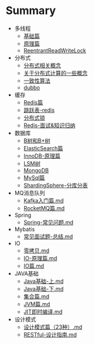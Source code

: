  # Summary

  * 多线程
      * [基础篇](Java-Family/多线程/多线程-基础篇.md) 
      *  [原理篇](Java-Family/多线程/多线程-原理篇.md) 
      *  [ReentrantReadWriteLock](Java-Family/多线程/ReentrantReadWriteLock.md) 
  * 分布式
      *  [分布式相关概念](Java-Family/分布式/分布式相关概念.md) 
      *  [关于分布式计算的一些概念](Java-Family/分布式/关于分布式计算的一些概念.md) 
      *  [一致性算法](Java-Family/分布式/一致性算法.md) 
      *  [dubbo](Java-Family/分布式/dubbo.md) 
  * 缓存
      *  [Redis篇](Java-Family/缓存-redis/缓存-Redis篇.md) 
      *  [跳跃表-redis](Java-Family/缓存-redis/跳跃表-redis.md) 
      *  [分布式锁](Java-Family/缓存-redis/Redis-分布式锁.md) 
      *  [Redis-面试&知识归纳](Java-Family/缓存-redis/Redis-面试&知识归纳-重要.md) 
  * 数据库
      *  [B树和B+树](Java-Family/数据库/B树和B+树.md) 
      *  [ElasticSearch篇](Java-Family/数据库/ElasticSearch篇.md) 
      *  [InnoDB-原理篇](Java-Family/数据库/InnoDB-原理篇.md) 
      *  [LSM树](Java-Family/数据库/LSM树.md) 
      *  [MongoDB](Java-Family/数据库/MongoDB.md) 
      *  [MySql篇](Java-Family/数据库/MySql篇.md) 
      *  [ShardingSphere-分库分表](Java-Family/数据库/ShardingSphere-分库分表.md) 
  * MQ消息队列
      *  [Kafka入门篇.md](Java-Family/MQ消息队列/Kafka入门篇.md) 
      *  [RocketMQ篇.md](Java-Family/MQ消息队列/RocketMQ篇.md) 
  * Spring
      *  [Spring-常见问题.md](Java-Family/Spring/Spring-常见问题.md) 
  * Mybatis
      *  [常见面试题-总结.md](Java-Family/MyBatis/常见面试题-总结.md) 
  * IO
      *  [零拷贝.md](Java-Family/IO/零拷贝.md) 
      *  [IO-原理篇.md](Java-Family/IO/IO-原理篇.md) 
      *  [IO篇.md](Java-Family/IO/IO篇.md) 
  * JAVA基础
      *  [Java基础-上.md](Java-Family/Java基础/Java基础-上.md) 
      *  [Java基础-下.md](Java-Family/Java基础/Java基础-下.md) 
      *  [集合篇.md](Java-Family/Java基础/集合篇.md) 
      *  [JVM篇.md](Java-Family/Java基础/JVM篇.md) 
      *  [JIT即时编译.md](Java-Family/Java基础/JIT即时编译.md) 
  * 设计模式
      *  [设计模式篇（23种）.md](Java-Family/设计模式/设计模式篇（23种）.md) 
      *  [RESTful-设计指南.md](Java-Family/设计模式/RESTful-设计指南.md) 
  

